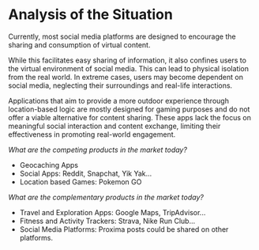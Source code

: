 # Analysis of the Situation

Currently, most social media platforms are designed to encourage the sharing and consumption of virtual content.

While this facilitates easy sharing of information, it also confines users to the virtual environment of social media. This can lead to physical isolation from the real world. In extreme cases, users may become dependent on social media, neglecting their surroundings and real-life interactions.

Applications that aim to provide a more outdoor experience through location-based logic are mostly designed for gaming purposes and do not offer a viable alternative for content sharing. These apps lack the focus on meaningful social interaction and content exchange, limiting their effectiveness in promoting real-world engagement.


*What are the competing products in the market today?*

- Geocaching Apps
- Social Apps: Reddit, Snapchat, Yik Yak...
- Location based Games: Pokemon GO

*What are the complementary products in the market today?*

- Travel and Exploration Apps: Google Maps, TripAdvisor...
- Fitness and Activity Trackers: Strava, Nike Run Club...
- Social Media Platforms: Proxima posts could be shared on other platforms.